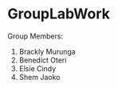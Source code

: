 # GroupLabWork
Group Members:
  1. Brackly Murunga
  2. Benedict Oteri
  3. Elsie Cindy
  4. Shem Jaoko
